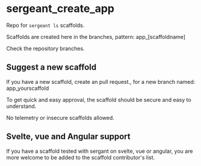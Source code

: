 # sergeant_create_app

Repo for `sergeant ls` scaffolds.

Scaffolds are created here in the branches, pattern: app_[scaffoldname]

Check the repository branches.

## Suggest a new scaffold

If you have a new scaffold, create an pull request., for a new branch named: app_yourscaffold

To get quick and easy approval, the scaffold should be secure and easy to understand.

No telemetry or insecure scaffolds allowed.

## Svelte, vue and Angular support

If you have a scaffold tested with sergant on svelte, vue or angular, you are more welcome to be added to the scaffold contributor's list.
